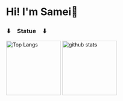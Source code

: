 # Hi! I'm Samei🦈

### ⬇︎　Statue　⬇︎
<p align="left"> 
  <img alt="Top Langs" height="150px" src="https://github-readme-stats.vercel.app/api/top-langs/?username=kaduki-samei&layout=compact&show_icons=true&theme=vue" />
  <img alt="github stats" height="150px" src="https://github-readme-stats.vercel.app/api?username=kaduki-samei&theme=vue&show_icons=ture" />
</p>
